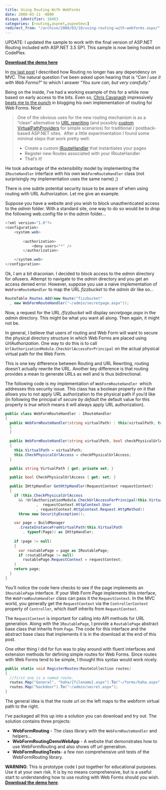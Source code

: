 ```yaml
---
title: Using Routing With WebForms
date: 2008-03-11 -0800
disqus_identifier: 18463
categories: [routing,aspnet,aspnetmvc]
redirect_from: "/archive/2008/03/10/using-routing-with-webforms.aspx/"
---
```


UPDATE: I updated the sample to work with the final version of ASP.NET
Routing included with ASP.NET 3.5 SP1. This sample is now being hosted
on CodePlex.

**[Download the demo
here](http://www.codeplex.com/aspnet/Release/ProjectReleases.aspx?ReleaseId=13576 "WebFormRoutingDemo")**

In [my last
post](https://haacked.com/archive/2008/03/10/thoughts-on-asp.net-mvc-preview-2-and-beyond.aspx "My Last Post")
I described how Routing no longer has any dependency on MVC. The natural
question I’ve been asked upon hearing that is “*Can I use it with Web
Forms?*” to which I answer “*You sure can, but very carefully*.”

Being on the inside, I’ve had a working example of this for a while now
based on early access to the bits. Even so, [Chris
Cavanagh](http://chriscavanagh.wordpress.com/ "Chris Cavanagh")
impressively [beats me to the
punch](http://chriscavanagh.wordpress.com/2008/03/11/aspnet-routing-goodbye-url-rewriting/ "Goodby Url Rewriting")
in blogging his own implementation of routing for Web Forms. Nice!

> One of the obvious uses for the new routing mechanism is as a “clean”
> alternative to [URL
> rewriting](http://weblogs.asp.net/scottgu/archive/2007/02/26/tip-trick-url-rewriting-with-asp-net.aspx)
> (and possibly [custom
> VirtualPathProviders](http://weblogs.asp.net/scottgu/archive/2005/11/27/431650.aspx)
> for simple scenarios) for traditional / postback-based ASP.NET sites. 
> After a little experimentation I found some minimal steps that work
> pretty well:
>
> -   Create a custom
>     [IRouteHandler](http://weblogs.asp.net/fredriknormen/archive/2007/11/18/asp-net-mvc-framework-create-your-own-iroutehandler.aspx)
>     that instantiates your pages
> -   Register new Routes associated with your IRouteHandler
> -   That’s it!

He took advantage of the extensibility model by implementing the
`IRouteHandler` interface with his own `WebFormRouteHandler` class (not
surprisingly my implementation uses the same name) ;)

There is one subtle potential security issue to be aware of when using
routing with URL Authorization. Let me give an example.

Suppose you have a website and you wish to block unauthenticated access
to the *admin* folder. With a standard site, one way to do so would be
to drop the following web.config file in the *admin* folder...

```csharp
<?xml version="1.0"?>
<configuration>
    <system.web>
        
        <authorization>
            <deny users="*" />
        </authorization>

    </system.web>
</configuration>
```

Ok, I am a bit draconian. I decided to block access to the *admin*
directory for *all*users. Attempt to navigate to the *admin* directory
and you get an access denied error. However, suppose you use a naive
implementation of `WebFormRouteHandler` to map the URL *fizzbucket* to
the *admin* dir like so...

```csharp
RouteTable.Routes.Add(new Route("fizzbucket"
  , new WebFormRouteHandler("~/admin/secretpage.aspx"));
```

Now, a request for the URL */fizzbucket* will display *secretpage.aspx*
in the *admin* directory. This might be what you want all along. Then
again, it might not be.

In general, I believe that users of routing and Web Form will want to
secure the physical directory structure in which Web Forms are placed
using *UrlAuthorization*. One way to do this is to call
`UrlAuthorizationModule.CheckUrlAccessForPrincipal` on the actual
physical virtual path for the Web Form.

This is one key difference between Routing and URL Rewriting, routing
doesn’t actually rewrite the URL. Another key difference is that routing
provides a mean to generate URLs as well and is thus bidirectional.

The following code is my implementation of `WebFormRouteHandler `which
addresses this security issue. This class has a boolean property on it
that allows you to not apply URL authorization to the physical path if
you’d like (in following the principal of *secure by default* the
default value for this property is *true* which means it will always
apply URL authorization).

```csharp
public class WebFormRouteHandler : IRouteHandler
{
  public WebFormRouteHandler(string virtualPath) : this(virtualPath, true)
  {
  }

  public WebFormRouteHandler(string virtualPath, bool checkPhysicalUrlAccess)
  {
    this.VirtualPath = virtualPath;
    this.CheckPhysicalUrlAccess = checkPhysicalUrlAccess;
  }

  public string VirtualPath { get; private set; }

  public bool CheckPhysicalUrlAccess { get; set; }

  public IHttpHandler GetHttpHandler(RequestContext requestContext)
  {
    if (this.CheckPhysicalUrlAccess 
      && !UrlAuthorizationModule.CheckUrlAccessForPrincipal(this.VirtualPath
              ,  requestContext.HttpContext.User
              , requestContext.HttpContext.Request.HttpMethod))
      throw new SecurityException();

    var page = BuildManager
      .CreateInstanceFromVirtualPath(this.VirtualPath
        , typeof(Page)) as IHttpHandler;
      
    if (page != null)
    {
      var routablePage = page as IRoutablePage;
      if (routablePage != null)
        routablePage.RequestContext = requestContext;
    }
    return page;
  }
}
```

You’ll notice the code here checks to see if the page implements an
`IRoutablePage` interface. If your Web Form Page implements this
interface, the `WebFromRouteHandler` class can pass it the
`RequestContext`. In the MVC world, you generally get the
`RequestContext` via the `ControllerContext` property of `Controller`,
which itself inherits from `RequestContext`.

The `RequestContext` is important for calling into API methods for URL
generation. Along with the `IRoutablePage`, I provide a `RoutablePage`
abstract base class that inherits from `Page`. The code for this
interface and the abstract base class that implements it is in the
download at the end of this post.

One other thing I did for fun was to play around with fluent interfaces
and extension methods for defining simple routes for Web Forms. Since
routes with Web Forms tend to be simple, I thought this syntax would
work nicely.

```csharp
public static void RegisterRoutes(RouteCollection routes)
{
  //first one is a named route.
  routes.Map("General", "haha/{filename}.aspx").To("~/forms/haha.aspx");
  routes.Map("backdoor").To("~/admin/secret.aspx");
}
```

The general idea is that the route url on the left maps to the webform
virtual path to the right.

I’ve packaged all this up into a solution you can download and try out.
The solution contains three projects:

-   **WebFormRouting** - The class library with the
    `WebFormRouteHandler` and helpers...
-   **WebFormRoutingDemoWebApp** - A website that demonstrates how to
    use WebFormRouting and also shows off url generation.
-   **WebFormRoutingTests**- a few non comprehensive unit tests of the
    WebFormRouting library.

**WARNING**: This is prototype code I put together for educational
purposes. Use it at your own risk. It is by no means comprehensive, but
is a useful start to understanding how to use routing with Web Forms
should you wish. **[Download the demo
here](http://www.codeplex.com/aspnet/Release/ProjectReleases.aspx?ReleaseId=13576 "WebFormRoutingDemo")**.

